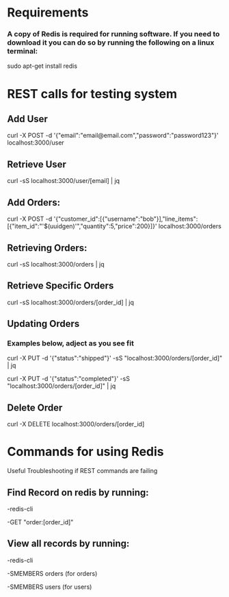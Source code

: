 <h1>Requirements</h1>
<h3>A copy of Redis is required for running software. If you need to download it you can do so by running the following on a linux terminal:</h3>
<p>sudo apt-get install redis</p>

<h1>REST calls for testing system</h1>
<h2>Add User</h2>
curl -X POST -d '{"email":"email@email.com","password":"password123"}' localhost:3000/user

<h2>Retrieve User</h2>
curl -sS localhost:3000/user/[email] | jq

<h2>Add Orders:</h2>
curl -X POST -d '{"customer_id":[{"username":"bob"}],"line_items":[{"item_id":"'$(uuidgen)'","quantity":5,"price":200}]}' localhost:3000/orders

<h2>Retrieving Orders:</h2>
curl -sS localhost:3000/orders | jq

<h2>Retrieve Specific Orders</h2>
curl -sS localhost:3000/orders/[order_id] | jq

<h2>Updating Orders</h2>
<h3>Examples below, adject as you see fit</h3>
<p>curl -X PUT -d '{"status":"shipped"}' -sS "localhost:3000/orders/[order_id]" | jq</p>
<p>curl -X PUT -d '{"status":"completed"}' -sS "localhost:3000/orders/[order_id]" | jq</p>

<h2>Delete Order</h2>
curl -X DELETE localhost:3000/orders/[order_id]

<h1>Commands for using Redis</h1>
Useful Troubleshooting if REST commands are failing

<h2>Find Record on redis by running:</h2>
<p>-redis-cli</p>
<p>-GET "order:[order_id]"</p>

<h2>View all records by running:</h2>
<p>-redis-cli</p>
<p>-SMEMBERS orders (for orders)</p>
<p>-SMEMBERS users (for users)</p>
